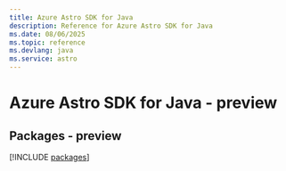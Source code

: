 ```yaml
---
title: Azure Astro SDK for Java
description: Reference for Azure Astro SDK for Java
ms.date: 08/06/2025
ms.topic: reference
ms.devlang: java
ms.service: astro
---
```

# Azure Astro SDK for Java - preview
## Packages - preview
[!INCLUDE [packages](astro-index.md)]